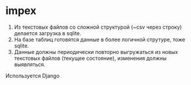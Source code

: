 # impex
1. Из текстовых файлов со сложной структурой (~csv через строку) делается загрузка в sqlite.
2. На базе таблиц готовятся данные в более логичной струтуре, тоже sqlite.
3. Данные должны периодически повторно выгружаться из новых текстовых файлов (текущее состояние), изменения должны выявляться.

Используется Django
